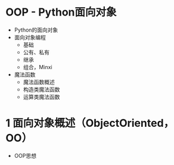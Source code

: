 # OOP - Python面向对象
- Python的面向对象
- 面向对象编程
    - 基础
    - 公有、私有
    - 继承
    - 组合，Minxi
- 魔法函数
    - 魔法函数概述
    - 构造类魔法函数
    - 运算类魔法函数
    
# 1 面向对象概述（ObjectOriented，OO）
- OOP思想